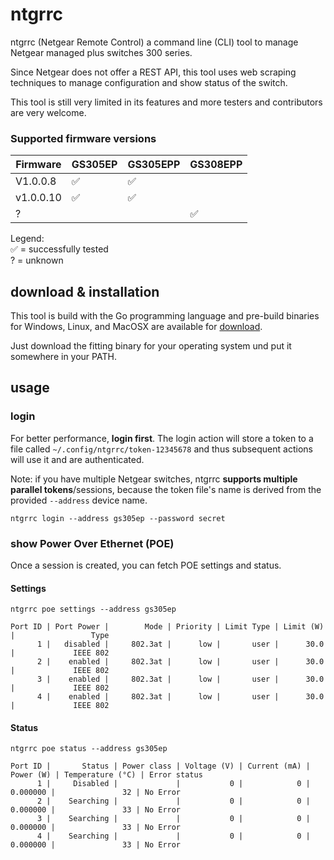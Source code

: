 # ntgrrc

ntgrrc (Netgear Remote Control) a command line (CLI) tool to manage Netgear managed plus switches 300 series.

Since Netgear does not offer a REST API, this tool uses web scraping techniques to
manage configuration and show status of the switch.

This tool is still very limited in its features and more testers and contributors
are very welcome.

### Supported firmware versions



| Firmware  | GS305EP | GS305EPP | GS308EPP |
|-----------|---------|----------|----------|
| V1.0.0.8  | ✅       | ✅        |          |
| v1.0.0.10 | ✅       | ✅        |          |
| ?         |         |          | ✅        |

Legend: \
✅ = successfully tested \
?  = unknown


## download & installation

This tool is build with the Go programming language
and pre-build binaries for Windows, Linux, and MacOSX are available for [download](https://github.com/nitram509/ntgrrc/releases).

Just download the fitting binary for your operating system und put it somewhere in your PATH.

## usage

### login

For better performance, **login first**.
The login action will store a token to a file called ```~/.config/ntgrrc/token-12345678```
and thus subsequent actions will use it and are authenticated.

Note: if you have multiple Netgear switches, ntgrrc **supports multiple parallel tokens**/sessions,
because the token file's name is derived from the provided ```--address``` device name.

```shell
ntgrrc login --address gs305ep --password secret
```


### show Power Over Ethernet (POE)

Once a session is created, you can fetch POE settings and status.

#### Settings 

```ntgrrc poe settings --address gs305ep```

```text
Port ID | Port Power |        Mode | Priority | Limit Type | Limit (W) |                 Type
      1 |   disabled |     802.3at |      low |       user |      30.0 |             IEEE 802
      2 |    enabled |     802.3at |      low |       user |      30.0 |             IEEE 802
      3 |    enabled |     802.3at |      low |       user |      30.0 |             IEEE 802
      4 |    enabled |     802.3at |      low |       user |      30.0 |             IEEE 802
```
#### Status

```ntgrrc poe status --address gs305ep```

```text
Port ID |       Status | Power class | Voltage (V) | Current (mA) | Power (W) | Temperature (°C) | Error status
      1 |     Disabled |             |           0 |            0 |  0.000000 |               32 | No Error
      2 |    Searching |             |           0 |            0 |  0.000000 |               33 | No Error
      3 |    Searching |             |           0 |            0 |  0.000000 |               33 | No Error
      4 |    Searching |             |           0 |            0 |  0.000000 |               33 | No Error
```

